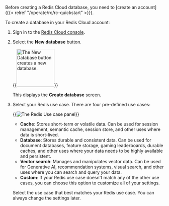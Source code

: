 Before creating a Redis Cloud database, you need to [create an account]({{< relref "/operate/rc/rc-quickstart" >}}).

To create a database in your Redis Cloud account:

1. Sign in to the [Redis Cloud console](https://cloud.redis.io).

2. Select the **New database** button.

    {{<image filename="images/rc/button-database-new.png" alt="The New Database button creates a new database." width="120px">}}

    This displays the **Create database** screen.

3. Select your Redis use case. There are four pre-defined use cases:

    {{<image filename="images/rc/create-database-redis-use-cases.png" alt="The Redis Use case panel">}}

    - **Cache**: Stores short-term or volatile data. Can be used for session management, semantic cache, session store, and other uses where data is short-lived.
    - **Database**: Stores durable and consistent data. Can be used for document databases, feature storage, gaming leaderboards, durable caches, and other uses where your data needs to be highly available and persistent.
    - **Vector search**: Manages and manipulates vector data. Can be used for Generative AI, recommendation systems, visual search, and other uses where you can search and query your data.
    - **Custom**: If your Redis use case doesn't match any of the other use cases, you can choose this option to customize all of your settings.

    Select the use case that best matches your Redis use case. You can always change the settings later. 